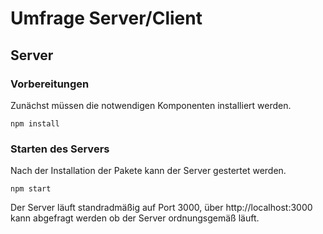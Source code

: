 # Umfrage Server/Client
## Server
### Vorbereitungen
Zunächst müssen die notwendigen Komponenten installiert werden.
```
npm install
```
### Starten des Servers
Nach der Installation der Pakete kann der Server gestertet werden.
```
npm start
```
Der Server läuft standradmäßig auf Port 3000, über http://localhost:3000 kann abgefragt werden ob der Server ordnungsgemäß läuft.


